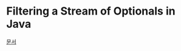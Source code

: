 # Filtering a Stream of Optionals in Java
[문서](https://www.baeldung.com/java-filter-stream-of-optional)

